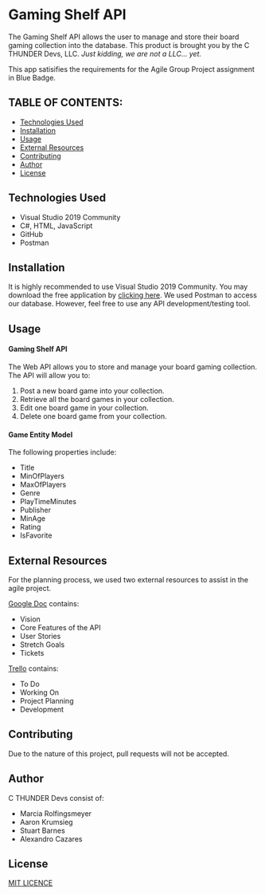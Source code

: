 # Gaming Shelf API
The Gaming Shelf API allows the user to manage and store their board gaming collection into the database. This product is brought you by the C THUNDER Devs, LLC. *Just kidding, we are not a LLC... yet.*

This app satisifies the requirements for the Agile Group Project assignment in Blue Badge.


## TABLE OF CONTENTS:
- [Technologies Used](#Technologies-Used)
- [Installation](#Installation)
- [Usage](#Usage)
- [External Resources](#External-Resources)
- [Contributing](#Contributing)
- [Author](#Author)
- [License](#License)


## Technologies Used
- Visual Studio 2019 Community
- C#, HTML, JavaScript
- GitHub
- Postman


## Installation
It is highly recommended to use Visual Studio 2019 Community. You may download the free application by [clicking here](https://visualstudio.microsoft.com/downloads/). 
We used Postman to access our database. However, feel free to use any API development/testing tool.


## Usage

#### Gaming Shelf API
The Web API allows you to store and manage your board gaming collection. The API will allow you to:
1. Post a new board game into your collection.
2. Retrieve all the board games in your collection.
3. Edit one board game in your collection.
4. Delete one board game from your collection. 

#### Game Entity Model
The following properties include:
- Title
- MinOfPlayers
- MaxOfPlayers
- Genre
- PlayTimeMinutes
- Publisher
- MinAge
- Rating
- IsFavorite


## External Resources
For the planning process, we used two external resources to assist in the agile project.

[Google Doc](https://docs.google.com/document/d/1i8GdQcvwE0KGO7hKjgGcCTe5bAZqaFSNPdW8klh9p7c/edit?usp=sharing) contains:
- Vision
- Core Features of the API
- User Stories
- Stretch Goals
- Tickets

[Trello](https://trello.com/b/3pcgb0Qq/agile) contains:
- To Do
- Working On
- Project Planning
- Development


## Contributing
Due to the nature of this project, pull requests will not be accepted.


## Author
C THUNDER Devs consist of:
- Marcia Rolfingsmeyer
- Aaron Krumsieg
- Stuart Barnes
- Alexandro Cazares


## License
[MIT LICENCE](https://github.com/CazaresCode/GoldBadge_Challenges/commit/0d2bb8e4a015294966fd56a476518ecd4462e845)
